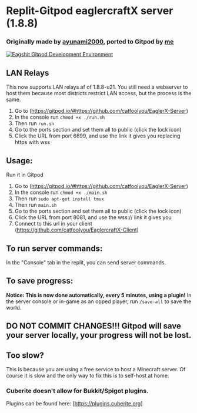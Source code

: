 # Replit-Gitpod eaglercraftX server (1.8.8)

### Originally made by [ayunami2000](https://github.com/ayunami2000), ported to Gitpod by [me](https://github.com/catfoolyou)
<a target="_blank" href="gitpod.io/#https://github.com/catfoolyou/EaglerX-Server">
        <img src="https://img.shields.io/badge/Deploy_with-Gitpod-orange" alt="Eagshit Gitpod Development Environment" />
    </a>

## LAN Relays
This now supports LAN relays af of 1.8.8-u21. You still need a webserver to host them because most districts restrict LAN access, but the process is the same.
1) Go to (https://gitpod.io/#https://github.com/catfoolyou/EaglerX-Server)
2) In the console run `chmod +x ./run.sh`
3) Then run `run.sh`
4) Go to the ports section and set them all to public (click the lock icon)
5) Click the URL from port 6699, and use the link it gives you replacing https with wss

## Usage:
Run it in Gitpod
1) Go to (https://gitpod.io/#https://github.com/catfoolyou/EaglerX-Server)
2) In the console run `chmod +x ./main.sh`
3) Then run `sudo apt-get install tmux`
4) Then run `main.sh`
5) Go to the ports section and set them all to public (click the lock icon)
6) Click the URL from port 8081, and use the wss:// link it gives you
7) Connect to this url in your client (https://github.com/catfoolyou/EaglercraftX-Client)

## To run server commands:
In the "Console" tab in the replit, you can send server commands.

## To save progress:
**Notice: This is now done automatically, every 5 minutes, using a plugin!** In the server console or in-game as an opped player, run `/save-all` to save the world.
## DO NOT COMMIT CHANGES!!! Gitpod will save your server locally, your progress will not be lost.
## Too slow?
This is because you are using a free service to host a Minecraft server. Of course it is slow and the only way to fix this is to self-host at home.

### Cuberite doesn't allow for Bukkit/Spigot plugins.
Plugins can be found here:
[https://plugins.cuberite.org]
